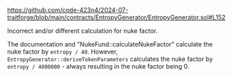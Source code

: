 https://github.com/code-423n4/2024-07-traitforge/blob/main/contracts/EntropyGenerator/EntropyGenerator.sol#L152


Incorrect and/or different calculation for nuke factor. 

The documentation and "NukeFund::calculateNukeFactor" calculate the nuke factor by `entropy / 40`. However, `EntropyGenerator::deriveTokenParameters` calculates the nuke factor by `entropy / 4000000` - always resulting in the nuke factor being 0. 